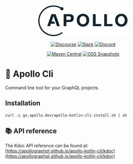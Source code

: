 <div align="center">

<p>
	<a href="https://www.apollographql.com/"><img src="https://raw.githubusercontent.com/apollographql/apollo-client-devtools/a7147d7db5e29b28224821bf238ba8e3a2fdf904/assets/apollo-wordmark.svg" height="100" alt="Apollo Client"></a>
</p>

[![Discourse](https://img.shields.io/discourse/topics?label=Discourse&server=https%3A%2F%2Fcommunity.apollographql.com&logo=discourse&color=467B95&style=flat-square)](http://community.apollographql.com/new-topic?category=Help&tags=mobile,client)
[![Slack](https://img.shields.io/static/v1?label=kotlinlang&message=apollo-kotlin&color=A97BFF&logo=slack&style=flat-square)](https://app.slack.com/client/T09229ZC6/C01A6KM1SBZ)
[![Discord](https://img.shields.io/discord/1022972389463687228.svg?color=7389D8&labelColor=6A7EC2&logo=discord&logoColor=ffffff&style=flat-square)](https://discord.com/invite/graphos)

[![Maven Central](https://img.shields.io/maven-central/v/com.apollographql.cli/apollo-cli?style=flat-square)](https://central.sonatype.com/namespace/com.apollographql.cli)
[![OSS Snapshots](https://img.shields.io/nexus/s/com.apollographql.cli/apollo-cli?server=https%3A%2F%2Fs01.oss.sonatype.org&label=oss-snapshots&style=flat-square)](https://s01.oss.sonatype.org/content/repositories/snapshots/com/apollographql/cli/)

</div>

# 🚀 Apollo Cli

Command line tool for your GraphQL projects.

## Installation

```
curl -L go.apollo.dev/apollo-kotlin-cli-install.sh | sh
```

## 📚 API reference

The Kdoc API reference can be found at:<br/>
[https://apollographql.github.io/apollo-kotlin-cli/kdoc](https://apollographql.github.io/apollo-kotlin-cli/kdoc)
